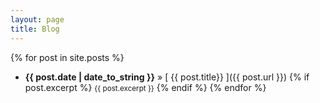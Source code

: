 ```yaml
---
layout: page
title: Blog
---
```


{% for post in site.posts %}
  * <strong>{{ post.date | date_to_string }}</strong> &raquo; [ {{ post.title}} ]({{ post.url }})
  {% if post.excerpt %}
    <small>{{ post.excerpt }}</small>
  {% endif %}
{% endfor %}
